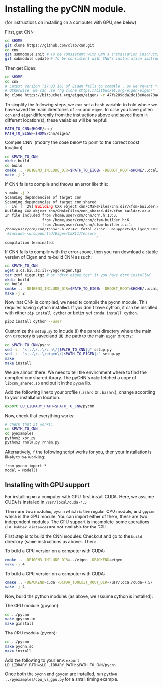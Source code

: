 # Installing the pyCNN module.

(for instructions on installing on a computer with GPU, see below)

First, get CNN:

```bash
cd $HOME
git clone https://github.com/clab/cnn.git
cd cnn
git submodule init # To be consistent with CNN's installation instructions.
git submodule update # To be consistent with CNN's installation instructions.
```

Then get Eigen:

```bash
cd $HOME
cd cnn
# Latest version (17.03.16) of Eigen fails to compile , so we revert "-r" to the latest stable version.
# Otherwise, we can use "hg clone https://bitbucket.org/eigen/eigen/"
hg clone https://bitbucket.org/eigen/eigen/ -r 47fa289dda2dc13e0eea70adfc8671e93627d466
```

To simplify the following steps, we can set a bash variable to hold where we have saved the main directories of `cnn` and `eigen`. In case you have gotten `ccn` and `eigen` differently from the instructions above and saved them in different location(s), these variables will be helpful:

```bash
PATH_TO_CNN=$HOME/cnn/
PATH_TO_EIGEN=$HOME/cnn/eigen/
```

Compile CNN.
(modify the code below to point to the correct boost location)

```bash
cd $PATH_TO_CNN
mkdir build
cd build
cmake .. -DEIGEN3_INCLUDE_DIR=$PATH_TO_EIGEN -DBOOST_ROOT=$HOME/.local/boost_1_58_0 -DBoost_NO_BOOST_CMAKE=ON
make -j 2
```

If CNN fails to compile and throws an error like this:

```bash
$ make -j 2
Scanning dependencies of target cnn
Scanning dependencies of target cnn_shared
[  1%] [  2%] Building CXX object cnn/CMakeFiles/cnn.dir/cfsm-builder.cc.o
Building CXX object cnn/CMakeFiles/cnn_shared.dir/cfsm-builder.cc.o
In file included from /home/user/cnn/cnn/cnn.h:13:0,
                 from /home/user/cnn/cnn/cfsm-builder.h:6,
                 from /home/user/cnn/cnn/cfsm-builder.cc:1:
/home/user/cnn/cnn/tensor.h:22:42: fatal error: unsupported/Eigen/CXX11/Tensor: No such file or directory
 #include <unsupported/Eigen/CXX11/Tensor>
                                          ^
compilation terminated.
```

If CNN fails to compile with the error above, then you can download a stable version of Eigen and re-build CNN as such:

```bash
cd $PATH_TO_CNN
wget u.cs.biu.ac.il/~yogo/eigen.tgz
tar zxvf eigen.tgz # or "dtrx eigen.tgz" if you have dtrx installed
mkdir build
cd build
cmake .. -DEIGEN3_INCLUDE_DIR=$PATH_TO_EIGEN -DBOOST_ROOT=$HOME/.local/boost_1_58_0 -DBoost_NO_BOOST_CMAKE=ON
make -j 2
```

Now that CNN is compiled, we need to compile the pycnn module.
This requires having cython installed.
If you don't have cython, it can be installed with either `pip install cython` or better yet `conda install cython`.

```bash
pip2 install cython --user
```

Customize the `setup.py` to include (i) the parent directory where the main `cnn` directory is saved and (ii) the path to the main `eigen` directy:

```bash
cd $PATH_TO_CNN/pycnn
sed -i  "s|..\/..\/cnn\/|$PATH_TO_CNN|g" setup.py 
sed -i  "s|..\/..\/eigen\/|$PATH_TO_EIGEN|g" setup.py
make
make install
```

We are almost there. 
We need to tell the environment where to find the compiled cnn shared library.
The pyCNN's `make` fetched a copy of `libcnn_shared.so` and put it in the `pycnn` lib.

Add the following line to your profile (`.zshrc` or `.bashrc`), change
according to your installation location.

```bash
export LD_LIBRARY_PATH=$PATH_TO_CNN/pycnn
```

Now, check that everything works:

```bash
# check that it works:
cd $PATH_TO_CNN
cd pyexamples
python2 xor.py
python2 rnnlm.py rnnlm.py
```

Alternatively, if the following script works for you, then your installation is likely to be working:
```
from pycnn import *
model = Model()
```

## Installing with GPU support

For installing on a computer with GPU, first install CUDA.
Here, we assume CUDA is installed in `/usr/local/cuda-7.5`

There are two modules, `pycnn` which is the regular CPU module, and `gpycnn` which is the GPU
module. You can import either of them, these are two independent modules. The GPU support
is incomplete: some operations (i.e. `hubber_distance`) are not available for the GPU.

First step is to build the CNN modules.
Checkout and go to the `build` directory (same instructions as above). Then:

To build a CPU version on a computer with CUDA:
```bash
cmake .. -DEIGEN3_INCLUDE_DIR=../eigen -DBACKEND=eigen
make -j 4
```

To build a GPU version on a computer with CUDA:
```bash
cmake .. -DBACKEND=cuda -DCUDA_TOOLKIT_ROOT_DIR=/usr/local/cuda-7.5/
make -j 4
```

Now, build the python modules (as above, we assume cython is installed):

The GPU module (gpycnn):
```bash
cd ../pycnn
make gpycnn.so
make ginstall
```

The CPU module (pycnn):
```bash
cd ../pycnn
make pycnn.so
make install
```

Add the following to your env:
`export LD_LIBRARY_PATH=$LD_LIBRARY_PATH:$PATH_TO_CNN/pycnn`

Once both the `pycnn` and `gpycnn` are installed, run `python ../pyexamples/cpu_vs_gpu.py` for a small timing example.


